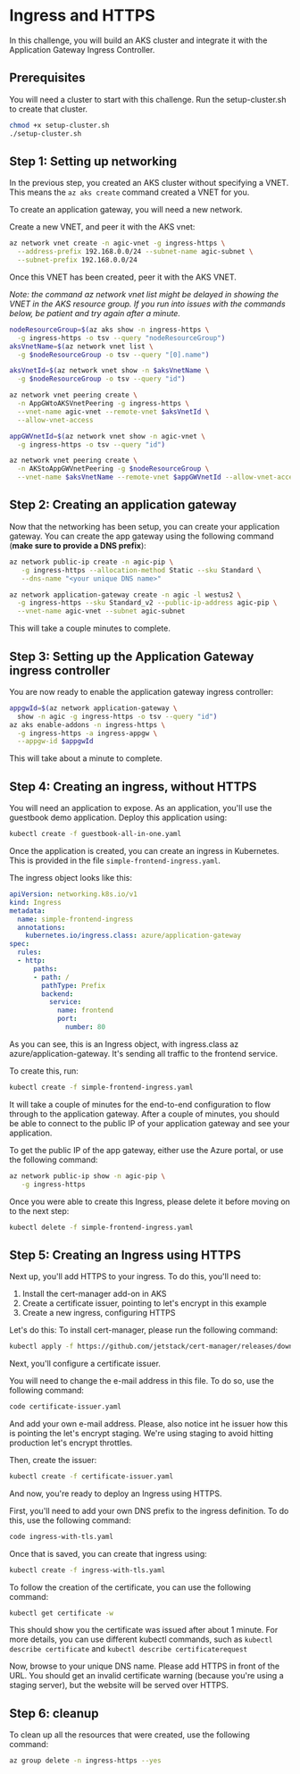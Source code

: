 # Ingress and HTTPS
In this challenge, you will build an AKS cluster and integrate it with the Application Gateway Ingress Controller. 

## Prerequisites
You will need a cluster to start with this challenge. Run the setup-cluster.sh to create that cluster. 

```bash
chmod +x setup-cluster.sh
./setup-cluster.sh
```

## Step 1: Setting up networking
In the previous step, you created an AKS cluster without specifying a VNET. This means the ```az aks create``` command created a VNET for you.

To create an application gateway, you will need a new network. 

Create a new VNET, and peer it with the AKS vnet:
```bash
az network vnet create -n agic-vnet -g ingress-https \
  --address-prefix 192.168.0.0/24 --subnet-name agic-subnet \
  --subnet-prefix 192.168.0.0/24
```

Once this VNET has been created, peer it with the AKS VNET.

_Note: the command az network vnet list might be delayed in showing the VNET in the AKS resource group. If you run into issues with the commands below, be patient and try again after a minute._

```bash
nodeResourceGroup=$(az aks show -n ingress-https \
  -g ingress-https -o tsv --query "nodeResourceGroup")
aksVnetName=$(az network vnet list \
  -g $nodeResourceGroup -o tsv --query "[0].name")

aksVnetId=$(az network vnet show -n $aksVnetName \
  -g $nodeResourceGroup -o tsv --query "id")

az network vnet peering create \
  -n AppGWtoAKSVnetPeering -g ingress-https \
  --vnet-name agic-vnet --remote-vnet $aksVnetId \
  --allow-vnet-access

appGWVnetId=$(az network vnet show -n agic-vnet \
  -g ingress-https -o tsv --query "id")

az network vnet peering create \
  -n AKStoAppGWVnetPeering -g $nodeResourceGroup \
  --vnet-name $aksVnetName --remote-vnet $appGWVnetId --allow-vnet-access
```

## Step 2: Creating an application gateway
Now that the networking has been setup, you can create your application gateway. You can create the app gateway using the following command (**make sure to provide a DNS prefix**):

```bash
az network public-ip create -n agic-pip \
   -g ingress-https --allocation-method Static --sku Standard \
   --dns-name "<your unique DNS name>"

az network application-gateway create -n agic -l westus2 \
  -g ingress-https --sku Standard_v2 --public-ip-address agic-pip \
  --vnet-name agic-vnet --subnet agic-subnet

```

This will take a couple minutes to complete. 

## Step 3: Setting up the Application Gateway ingress controller

You are now ready to enable the application gateway ingress controller:

```bash
appgwId=$(az network application-gateway \
  show -n agic -g ingress-https -o tsv --query "id") 
az aks enable-addons -n ingress-https \
  -g ingress-https -a ingress-appgw \
  --appgw-id $appgwId
```

This will take about a minute to complete. 

## Step 4: Creating an ingress, without HTTPS
You will need an application to expose. As an application, you'll use the guestbook demo application. Deploy this application using:

```bash
kubectl create -f guestbook-all-in-one.yaml
```

Once the application is created, you can create an ingress in Kubernetes. This is provided in the file ```simple-frontend-ingress.yaml```.

The ingress object looks like this:
```yaml
apiVersion: networking.k8s.io/v1
kind: Ingress
metadata:
  name: simple-frontend-ingress
  annotations:
    kubernetes.io/ingress.class: azure/application-gateway
spec:
  rules:
  - http:
      paths:
      - path: /
        pathType: Prefix
        backend:
          service:
            name: frontend
            port: 
              number: 80
```

As you can see, this is an Ingress object, with ingress.class az azure/application-gateway. It's sending all traffic to the frontend service.

To create this, run:
```bash
kubectl create -f simple-frontend-ingress.yaml
```

It will take a couple of minutes for the end-to-end configuration to flow through to the application gateway. After a couple of minutes, you should be able to connect to the public IP of your application gateway and see your application. 

To get the public IP of the app gateway, either use the Azure portal, or use the following command:

```bash
az network public-ip show -n agic-pip \
   -g ingress-https 
```

Once you were able to create this Ingress, please delete it before moving on to the next step:
```bash
kubectl delete -f simple-frontend-ingress.yaml
```



## Step 5: Creating an Ingress using HTTPS
Next up, you'll add HTTPS to your ingress. To do this, you'll need to:
1. Install the cert-manager add-on in AKS
2. Create a certificate issuer, pointing to let's encrypt in this example
3. Create a new ingress, configuring HTTPS

Let's do this:
To install cert-manager, please run the following command:
```bash
kubectl apply -f https://github.com/jetstack/cert-manager/releases/download/v1.1.0/cert-manager.yaml  
```

Next, you'll configure a certificate issuer. 

You will need to change the e-mail address in this file. To do so, use the following command:
```bash
code certificate-issuer.yaml
```
And add your own e-mail address.
Please, also notice int he issuer how this is pointing the let's encrypt staging. We're using staging to avoid hitting production let's encrypt throttles.

Then, create the issuer:
```bash
kubectl create -f certificate-issuer.yaml
```

And now, you're ready to deploy an Ingress using HTTPS.

First, you'll need to add your own DNS prefix to the ingress definition. To do this, use the following command:
```bash
code ingress-with-tls.yaml
```

Once that is saved, you can create that ingress using:
```bash
kubectl create -f ingress-with-tls.yaml
```

To follow the creation of the certificate, you can use the following command:
```bash
kubectl get certificate -w
```
This should show you the certificate was issued after about 1 minute.
For more details, you can use different kubectl commands, such as ```kubectl describe certificate``` and ```kubectl describe certificaterequest```

Now, browse to your unique DNS name. Please add HTTPS in front of the URL. You should get an invalid certificate warning (because you're using a staging server), but the website will be served over HTTPS.

## Step 6: cleanup

To clean up all the resources that were created, use the following command:
```bash
az group delete -n ingress-https --yes
```